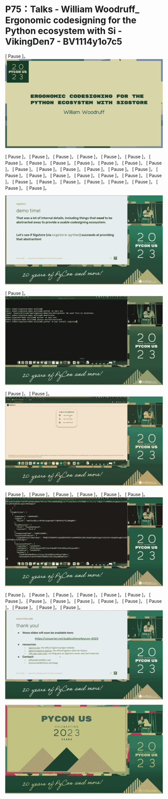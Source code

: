# P75：Talks - William Woodruff_ Ergonomic codesigning for the Python ecosystem with Si - VikingDen7 - BV1114y1o7c5

 [ Pause ]。
![](img/911ae3fe48d97441026214cb25488b3a_1.png)

 [ Pause ]， [ Pause ]， [ Pause ]， [ Pause ]， [ Pause ]， [ Pause ]， [ Pause ]， [ Pause ]， [ Pause ]。 [ Pause ]， [ Pause ]， [ Pause ]， [ Pause ]， [ Pause ]， [ Pause ]， [ Pause ]， [ Pause ]， [ Pause ]。 [ Pause ]， [ Pause ]， [ Pause ]， [ Pause ]， [ Pause ]， [ Pause ]， [ Pause ]， [ Pause ]， [ Pause ]。 [ Pause ]， [ Pause ]， [ Pause ]， [ Pause ]， [ Pause ]， [ Pause ]， [ Pause ]。



![](img/911ae3fe48d97441026214cb25488b3a_3.png)

 [ Pause ]。
![](img/911ae3fe48d97441026214cb25488b3a_5.png)

 [ Pause ]， [ Pause ]。
![](img/911ae3fe48d97441026214cb25488b3a_7.png)

 [ Pause ]， [ Pause ]， [ Pause ]， [ Pause ]， [ Pause ]， [ Pause ]。
![](img/911ae3fe48d97441026214cb25488b3a_9.png)

 [ Pause ]， [ Pause ]， [ Pause ]， [ Pause ]， [ Pause ]， [ Pause ]， [ Pause ]， [ Pause ]， [ Pause ]。 [ Pause ]， [ Pause ]， [ Pause ]， [ Pause ]， [ Pause ]， [ Pause ]， [ Pause ]。
![](img/911ae3fe48d97441026214cb25488b3a_11.png)

![](img/911ae3fe48d97441026214cb25488b3a_12.png)